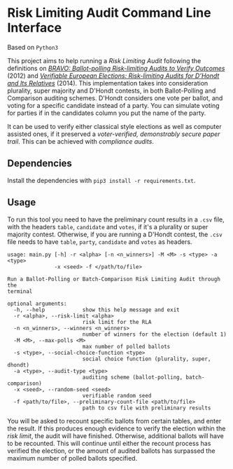 # Risk Limiting Audit Command Line Interface

Based on `Python3`

This project aims to help running a _Risk Limiting Audit_ following the 
definitions on 
[_BRAVO: Ballot-polling Risk-limiting Audits to Verify Outcomes_](https://www.usenix.org/conference/evtwote12/workshop-program/presentation/lindeman) (2012)
and [_Verifiable European Elections: Risk-limiting Audits for D’Hondt and Its Relatives_](https://www.usenix.org/jets/issues/0301/stark) (2014).
This implementation takes into consideration plurality, super majority and D'Hondt contests, 
in both Ballot-Polling and Comparison auditing schemes.
D'Hondt considers one vote per ballot, and voting for a specific candidate 
instead of a party. You can simulate voting for parties if in the candidates 
column you put the name of the party.

It can be used to verify either classical style elections as well as computer 
assisted ones, if it preserved a _voter-verified, demonstrably secure paper trail_.
This can be achieved with _compliance audits_.

## Dependencies

Install the dependencies with `pip3 install -r requirements.txt`. 

## Usage

To run this tool you need to have the preliminary count results in a `.csv` file, 
with the headers `table`, `candidate` and `votes`, if it's a plurality or 
super majority contest. Otherwise, if you are running a D'Hondt contest, the `.csv` 
file needs to have `table`, `party`, `candidate` and `votes` as headers.

    usage: main.py [-h] -r <alpha> [-n <n_winners>] -M <M> -s <type> -a <type> 
                   -x <seed> -f </path/to/file>
    
    Run a Ballot-Polling or Batch-Comparison Risk Limiting Audit through the
    terminal
    
    optional arguments:
      -h, --help            show this help message and exit
      -r <alpha>, --risk-limit <alpha>
                            risk limit for the RLA
      -n <n_winners>, --winners <n_winners>
                            number of winners for the election (default 1)
      -M <M>, --max-polls <M>
                            max number of polled ballots
      -s <type>, --social-choice-function <type>
                            social choice function (plurality, super, dhondt)
      -a <type>, --audit-type <type>
                            auditing scheme (ballot-polling, batch-comparison)
      -x <seed>, --random-seed <seed>
                            verifiable random seed
      -f <path/to/file>, --preliminary-count-file <path/to/file>
                            path to csv file with preliminary results


You will be asked to recount specific ballots from certain tables, and 
enter the result. If this produces enough evidence to verify the election
within the _risk limit_, the audit will have finished. Otherwise, 
additional ballots will have to be recounted. This will continue until
either the recount process has verified the election, or the amount of
audited ballots has surpassed the maximum number of polled ballots 
specified. 
